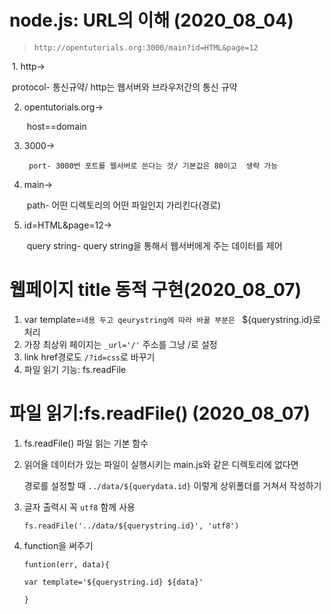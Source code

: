 # node.js: URL의 이해 (2020_08_04)

> `http://opentutorials.org:3000/main?id=HTML&page=12`

​	1. http->

​		protocol- 통신규약/ http는 웹서버와 브라우저간의 통신 규약

 2. opentutorials.org->

    ​	host==domain

3. 3000->

    	port- 3000번 포트를 웹서버로 쓴다는 것/ 기본값은 80이고  생략 가능

4. main->

   ​	path- 어떤 디렉토리의 어떤 파일인지 가리킨다(경로)

5. id=HTML&page=12->

   ​	query string- query string을 통해서 웹서버에게 주는 데이터를 제어



# 웹페이지 title 동적 구현(2020_08_07)

1. var template=`내용 두고 qeurystring에 따라 바꿀 부분은 ` ${querystring.id}로 처리
2. 가장 최상위 페이지는 `_url='/'` 주소를 그냥 /로 설정
3. <a> link href경로도 `/?id=css`로 바꾸기
4. 파일 읽기 기능: fs.readFile

# 파일 읽기:fs.readFile() (2020_08_07)

1. fs.readFile() 파일 읽는 기본 함수

2. 읽어올 데이터가 있는 파일이 실행시키는 main.js와 같은 디렉토리에 없다면 

   경로를 설정할 때 `../data/${querydata.id}` 이렇게 상위폴더를 거쳐서 작성하기

3. 글자 출력시 꼭 `utf8` 함께 사용

   `fs.readFile('../data/${querystring.id}', 'utf8')`

4. function을 써주기

   `funtion(err, data){`

   `var template='${querystring.id} ${data}'`

   `}`



